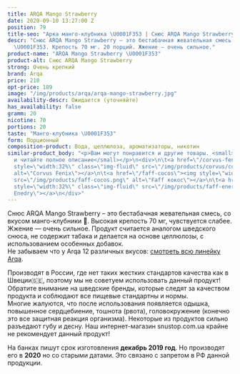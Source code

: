 ```yaml
---
title: ARQA Mango Strawberry
date: 2020-09-10 13:27:00 Z
position: 79
title-seo: "Арка манго-клубника \U0001F353 | Снюс ARQA Mango Strawberry"
descr: "Снюс ARQA Mango Strawberry – это бестабачная жевательная смесь со вкусом манго-клубника
  \U0001F353. Крепость 70 мг. 20 порций. Жжение — очень сильное."
product-name: "ARQA Mango Strawberry \U0001F353"
product-alt: Снюс ARQA Mango Strawberry
strong: Очень крепкий
brand: Arqa
price: 210
opt-price: 189
image: "/img/products/arqa/arqa-mango-strawberry.jpg"
availability-descr: Ожидается (уточняйте)
has_availability: false
gramm: 20
nicotine: 70
portions: 20
taste: "Манго-клубника \U0001F353"
form: Порционный
composition-product: Вода, целлюлоза, ароматизаторы, никотин
similar-product_body: "<p>Вам могут понравится и другие товары. <small>Жмите на картинки
  и читайте полное описание</small></p>\n<div>\n\t<a href=\"/corvus-fenix-barberry\"><img
  style=\"width:32%\" class=\"img-fluid\" src=\"/img/products/corvus/corvus-fenix.png\"
  alt=\"Corvus Fenix\"></a>\n\t<a href=\"/faff-cocos\"><img style=\"width:32%\" class=\"img-fluid\"
  src=\"/img/products/faff-cocos.png\" alt=\"Faff кокос\"></a>\n\t<a href=\"/faff-snus-energy\"><img
  style=\"width:32%\" class=\"img-fluid\" src=\"/img/products/faff-energy.png\" alt=\"Faff
  Enedry\"></a>\n</div>"
---
```


Снюс ARQA Mango Strawberry – это бестабачная жевательная смесь, со вкусом манго-клубники 🍓. Высокая крепость 70 мг, чувствуется слабее. Жжение — очень сильное. Продукт считается аналогом шведского снюса, не содержит табака и делается на основе целлюлозы, с использованием особенных добавок.<br>
Не забываем что у Arqa 12 различных вкусов: [смотреть всю линейку Arqa](/arqa).

Производят в России, где нет таких жестких стандартов качества как в Швеции🇸🇪, поэтому мы не советуем использовать данный продукт! Обратите внимание на шведские бренды, которые следят за качеством продукта и соблюдают все пищевые стандартны и нормы.<br>
Многие жалуются, что после использования появляется одышка, повышенное сердцебиение, тошнота (рвота), головокружение (конечно это все защитная реакция организма). Некоторые из продуктов сильно разъедают губу и десну. Наш интернет-магазин snustop.com.ua крайне не рекомендует данный продукт!

На банках пишут срок изготовления **декабрь 2019 год**. Но производят его в **2020** но со старыми датами. Это связано с запретом в РФ данной продукции.